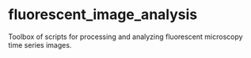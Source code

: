 # fluorescent_image_analysis
Toolbox of scripts for processing and analyzing fluorescent microscopy time series images.
